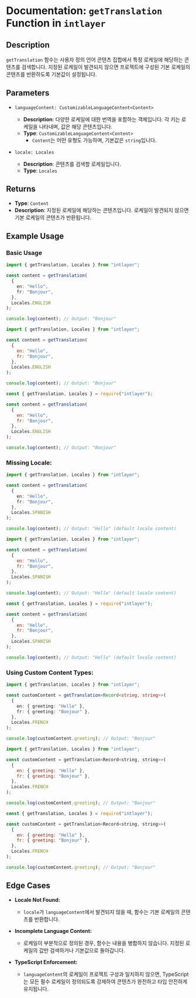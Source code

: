 # Documentation: `getTranslation` Function in `intlayer`

## Description

`getTranslation` 함수는 사용자 정의 언어 콘텐츠 집합에서 특정 로케일에 해당하는 콘텐츠를 검색합니다. 지정된 로케일이 발견되지 않으면 프로젝트에 구성된 기본 로케일의 콘텐츠를 반환하도록 기본값이 설정됩니다.

## Parameters

- `languageContent: CustomizableLanguageContent<Content>`

  - **Description**: 다양한 로케일에 대한 번역을 포함하는 객체입니다. 각 키는 로케일을 나타내며, 값은 해당 콘텐츠입니다.
  - **Type**: `CustomizableLanguageContent<Content>`
    - `Content`는 어떤 유형도 가능하며, 기본값은 `string`입니다.

- `locale: Locales`

  - **Description**: 콘텐츠를 검색할 로케일입니다.
  - **Type**: `Locales`

## Returns

- **Type**: `Content`
- **Description**: 지정된 로케일에 해당하는 콘텐츠입니다. 로케일이 발견되지 않으면 기본 로케일의 콘텐츠가 반환됩니다.

## Example Usage

### Basic Usage

```typescript codeFormat="typescript"
import { getTranslation, Locales } from "intlayer";

const content = getTranslation(
  {
    en: "Hello",
    fr: "Bonjour",
  },
  Locales.ENGLISH
);

console.log(content); // Output: "Bonjour"
```

```javascript codeFormat="esm"
import { getTranslation, Locales } from "intlayer";

const content = getTranslation(
  {
    en: "Hello",
    fr: "Bonjour",
  },
  Locales.ENGLISH
);

console.log(content); // Output: "Bonjour"
```

```javascript codeFormat="commonjs"
const { getTranslation, Locales } = require("intlayer");

const content = getTranslation(
  {
    en: "Hello",
    fr: "Bonjour",
  },
  Locales.ENGLISH
);

console.log(content); // Output: "Bonjour"
```

### Missing Locale:

```typescript codeFormat="typescript"
import { getTranslation, Locales } from "intlayer";

const content = getTranslation(
  {
    en: "Hello",
    fr: "Bonjour",
  },
  Locales.SPANISH
);

console.log(content); // Output: "Hello" (default locale content)
```

```javascript codeFormat="esm"
import { getTranslation, Locales } from "intlayer";

const content = getTranslation(
  {
    en: "Hello",
    fr: "Bonjour",
  },
  Locales.SPANISH
);

console.log(content); // Output: "Hello" (default locale content)
```

```javascript codeFormat="commonjs"
const { getTranslation, Locales } = require("intlayer");

const content = getTranslation(
  {
    en: "Hello",
    fr: "Bonjour",
  },
  Locales.SPANISH
);

console.log(content); // Output: "Hello" (default locale content)
```

### Using Custom Content Types:

```typescript codeFormat="typescript"
import { getTranslation, Locales } from "intlayer";

const customContent = getTranslation<Record<string, string>>(
  {
    en: { greeting: "Hello" },
    fr: { greeting: "Bonjour" },
  },
  Locales.FRENCH
);

console.log(customContent.greeting); // Output: "Bonjour"
```

```javascript codeFormat="esm"
import { getTranslation, Locales } from "intlayer";

const customContent = getTranslation<Record<string, string>>(
  {
    en: { greeting: "Hello" },
    fr: { greeting: "Bonjour" },
  },
  Locales.FRENCH
);

console.log(customContent.greeting); // Output: "Bonjour"
```

```javascript codeFormat="commonjs"
const { getTranslation, Locales } = require("intlayer");

const customContent = getTranslation<Record<string, string>>(
  {
    en: { greeting: "Hello" },
    fr: { greeting: "Bonjour" },
  },
  Locales.FRENCH
);

console.log(customContent.greeting); // Output: "Bonjour"
```

## Edge Cases

- **Locale Not Found:**
  - `locale`가 `languageContent`에서 발견되지 않을 때, 함수는 기본 로케일의 콘텐츠를 반환합니다.
- **Incomplete Language Content:**

  - 로케일이 부분적으로 정의된 경우, 함수는 내용을 병합하지 않습니다. 지정된 로케일의 값만 검색하거나 기본값으로 돌아갑니다.

- **TypeScript Enforcement:**
  - `languageContent`의 로케일이 프로젝트 구성과 일치하지 않으면, TypeScript는 모든 필수 로케일이 정의되도록 강제하여 콘텐츠가 완전하고 타입 안전하게 유지됩니다.
